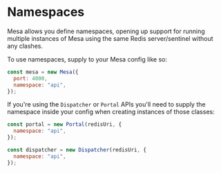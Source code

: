 # Namespaces

Mesa allows you define namespaces, opening up support for running multiple
instances of Mesa using the same Redis server/sentinel without any clashes.

To use namespaces, supply to your Mesa config like so:

```js
const mesa = new Mesa({
  port: 4000,
  namespace: "api",
});
```

If you're using the `Dispatcher` or `Portal` APIs you'll need to supply the
namespace inside your config when creating instances of those classes:

```js
const portal = new Portal(redisUri, {
  namespace: "api",
});

const dispatcher = new Dispatcher(redisUri, {
  namespace: "api",
});
```
